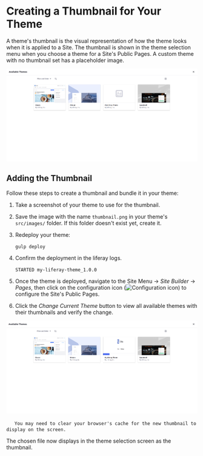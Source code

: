 # Creating a Thumbnail for Your Theme

A theme's thumbnail is the visual representation of how the theme looks when it is applied to a Site. The thumbnail is shown in the theme selection menu when you choose a theme for a Site's Public Pages. A custom theme with no thumbnail set has a placeholder image.

![A custom theme with a placeholder image.](./bundling-a-thumbnail-preview-into-your-theme/images/01.png)

## Adding the Thumbnail

Follow these steps to create a thumbnail and bundle it in your theme:

1. Take a screenshot of your theme to use for the thumbnail.

1. Save the image with the name `thumbnail.png` in your theme's `src/images/` folder. If this folder doesn't exist yet, create it.

1. Redeploy your theme:

    ```bash
    gulp deploy
    ```

1. Confirm the deployment in the liferay logs.

    ```
    STARTED my-liferay-theme_1.0.0
    ```

1. Once the theme is deployed, navigate to the Site Menu &rarr; *Site Builder* &rarr; *Pages*, then click on the configuration icon (![Configuration icon](../../../../images/icon-settings.png)) to configure the Site's Public Pages.

1. Click the *Change Current Theme* button to view all available themes with their thumbnails and verify the change.

![The chosen image displays as the thumbnail when selecting your theme.](./bundling-a-thumbnail-preview-into-your-theme/images/02.png)

```note::
   You may need to clear your browser's cache for the new thumbnail to display on the screen.
```

The chosen file now displays in the theme selection screen as the thumbnail.
